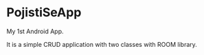# PojistiSeApp

My 1st Android App. 

It is a simple CRUD application with two classes with ROOM library.
